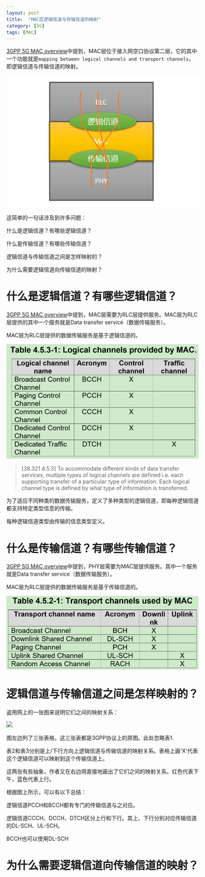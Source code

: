 ```yaml
---
layout: post
title:  "MAC层逻辑信道与传输信道的映射"
category: [5G]
tags: [MAC]
---
```


[3GPP 5G MAC overview](http://windmissing.github.io/5g/2019-08/3gpp-5g-mac-overview.html)中提到，MAC层位于接入网空口协议第二层，它的其中一个功能就是`mapping between logical channels and transport channels`，即逻辑信道与传输信道的映射。

![](\images\2019\3.png)

这简单的一句话涉及到许多问题：

什么是逻辑信道？有哪些逻辑信道？

什么是传输信道？有哪些传输信道？

逻辑信道与传输信道之间是怎样映射的？

为什么需要逻辑信道向传输信道的映射？

<!-- more -->

# 什么是逻辑信道？有哪些逻辑信道？

[3GPP 5G MAC overview](http://windmissing.github.io/5g/2019-08/3gpp-5g-mac-overview.html)中提到，MAC层需要为RLC层提供服务。MAC层为RLC层提供的其中一个服务就是Data transfer service（数据传输服务）。

MAC层为RLC层提供的数据传输服务是基于逻辑信道的。

![](\images\2019\4.png)

> [38.321 4.5.3]
> To accommodate different kinds of data transfer services, multiple types of logical channels are defined i.e. each supporting transfer of a particular type of information.
> Each logical channel type is defined by what type of information is transferred.

为了适应不同种类的数据传输服务，定义了多种类型的逻辑信道，即每种逻辑信道都支持特定类型信息的传输。

每种逻辑信道类型由传输的信息类型定义。

# 什么是传输信道？有哪些传输信道？

[3GPP 5G MAC overview](http://windmissing.github.io/5g/2019-08/3gpp-5g-mac-overview.html)中提到，PHY层需要为MAC层提供服务。其中一个服务就是Data transfer service（数据传输服务）。

MAC层为RLC层提供的数据传输服务是基于传输信道的。

![](\images\2019\5.png)

# 逻辑信道与传输信道之间是怎样映射的？

盗用网上的一张图来说明它们之间的映射关系：

![](http://www.sharetechnote.com/html/5G/image/NR_ChannelMap_MAC_01.png)

图左边列了三张表格，这三张表都是3GPP协议上的原图。此处忽略表1.

表2和表3分别是上/下行方向上逻辑信道与传输信道的映射关系。表格上画'X'代表这个逻辑信道可以映射到这个传输信道上。

这两张有些抽象，作者又在右边用直接地画出了它们之间的映射关系。红色代表下午，蓝色代表上行。

根据图上所示，可以有以下总结：

逻辑信道PCCH和BCCH都有专门的传输信道与之对应。

逻辑信道CCCH、DCCH、DTCH区分上行和下行。其上、下行分别对应传输信道的DL-SCH、UL-SCH。

BCCH也可以使用DL-SCH

# 为什么需要逻辑信道向传输信道的映射？
